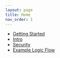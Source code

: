 ```yaml
---
layout: page
title: Home
nav_order: 1
---
```


- [Getting Started](example.md)
- [Intro](guide/intro.md)
- [Security](guide/security.md)
- [Example Logic Flow](example.md)

